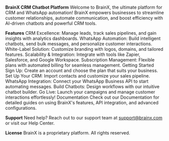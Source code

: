 **BrainX CRM Chatbot Platform**
Welcome to BrainX, the ultimate platform for CRM and WhatsApp automation! BrainX empowers businesses to streamline customer relationships, automate communication, and boost efficiency with AI-driven chatbots and powerful CRM tools.

**Features**
CRM Excellence: Manage leads, track sales pipelines, and gain insights with analytics dashboards.
WhatsApp Automation: Build intelligent chatbots, send bulk messages, and personalize customer interactions.
White-Label Solution: Customize branding with logos, domains, and tailored features.
Scalability & Integration: Integrate with tools like Zapier, Salesforce, and Google Workspace.
Subscription Management: Flexible plans with automated billing for seamless management.
Getting Started
Sign Up: Create an account and choose the plan that suits your business.
Set Up Your CRM: Import contacts and customize your sales pipeline.
WhatsApp Integration: Connect your WhatsApp Business API to start automating messages.
Build Chatbots: Design workflows with our intuitive chatbot builder.
Go Live: Launch your campaigns and manage customer interactions effortlessly!
Documentation
Check out our Documentation for detailed guides on using BrainX's features, API integration, and advanced configurations.

**Support**
Need help? Reach out to our support team at support@brainx.com or visit our Help Center.

**License**
BrainX is a proprietary platform. All rights reserved.

